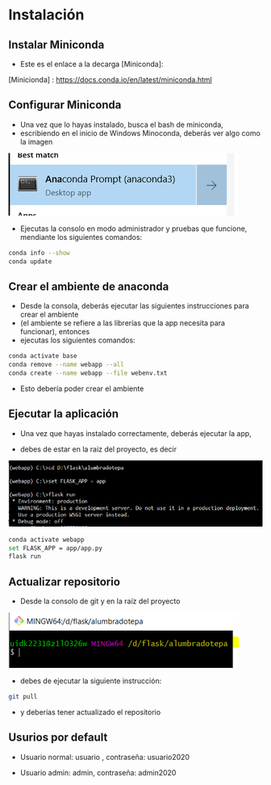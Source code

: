 # Instalación 

## Instalar Miniconda 

* Este es el enlace a la decarga [Miniconda]: 

[Minicionda] : https://docs.conda.io/en/latest/miniconda.html


## Configurar Miniconda

* Una vez que lo hayas instalado, busca el bash de miniconda, 
* escribiendo en el inicio de Windows Minoconda, deberás ver algo como la imagen

![Bash Miniconda](./app/static/images/cmd_miniconda.png "Miniconda Bash") 

* Ejecutas la consolo en modo administrador y pruebas que funcione, mendiante los siguientes comandos:

```bash
conda info --show 
conda update
```

## Crear el ambiente de anaconda 

* Desde la consola, deberás ejecutar las siguientes instrucciones para crear el ambiente
* (el ambiente se refiere a las librerías que la app necesita para funcionar), entonces
* ejecutas los siguientes comandos:
```bash
conda activate base
conda remove --name webapp --all
conda create --name webapp --file webenv.txt
```
* Esto debería poder crear el ambiente

## Ejecutar la aplicación

* Una vez que hayas instalado correctamente, deberás ejecutar la app, 

* debes de estar en la raiz del proyecto, es decir 

![App run](./app/static/images/app_run.PNG "App run") 

```bash
conda activate webapp 
set FLASK_APP = app/app.py
flask run 
```

## Actualizar repositorio

* Desde la consolo de git y en la raíz del proyecto

![Git pull](./app/static/images/git.PNG "Git pull") 

* debes de ejecutar la siguiente instrucción:
```bash
git pull 
```
* y deberías tener actualizado el repositorio


## Usurios por default

* Usuario normal: usuario , contraseña: usuario2020

* Usuario admin: admin, contraseña: admin2020

